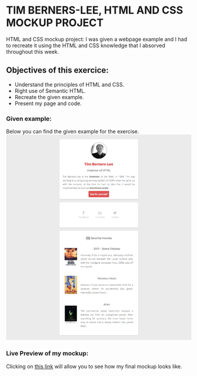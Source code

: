 # TIM BERNERS-LEE, HTML AND CSS MOCKUP PROJECT

HTML and CSS mockup project: I was given a webpage example and I had to recreate it using the HTML and CSS knowledge that I absorved throughout this week.

## Objectives of this exercice:

- Understand the principles of HTML and CSS.
- Right use of Semantic HTML.
- Recreate the given example.
- Present my page and code.

### Given example:

Below you can find the given example for the exercise.
![Exercice example](./img/example.png)

### Live Preview of my mockup:

Clicking on [this link](https://link-url-here.org) will allow you to see how my final mockup looks like.
